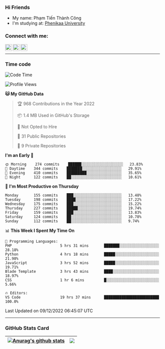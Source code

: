 ### Hi Friends

- My name: Phạm Tiến Thành Công
- I'm studying at: [Phenikaa University]


### Connect with me:
[<img align="left" alt="PhamTienThanhCong | Facebook" width="22px" src="https://upload.wikimedia.org/wikipedia/commons/thumb/1/16/Facebook-icon-1.png/640px-Facebook-icon-1.png" />][facebook]
[<img align="left" alt="PhamTienThanhCong | Zalo" width="22px" src="https://www.anphatpc.com.vn/template/anphat_2020v2/images/icon-zalo.jpg" />][zalo]
[<img align="left" alt="PhamTienThanhCong | LinkedIn" width="22px" src="https://cdn3.iconfinder.com/data/icons/inficons/512/linkedin.png" />][linkedin]

<br />

---

### Time code

<!--START_SECTION:waka-->
![Code Time](http://img.shields.io/badge/Code%20Time-796%20hrs%2025%20mins-blue)

![Profile Views](http://img.shields.io/badge/Profile%20Views-2-blue)

**🐱 My GitHub Data** 

> 🏆 968 Contributions in the Year 2022
 > 
> 📦 1.4 MB Used in GitHub's Storage 
 > 
> 🚫 Not Opted to Hire
 > 
> 📜 31 Public Repositories 
 > 
> 🔑 9 Private Repositories  
 > 
**I'm an Early 🐤** 

```text
🌞 Morning    274 commits    ██████░░░░░░░░░░░░░░░░░░░   23.83% 
🌆 Daytime    344 commits    ███████░░░░░░░░░░░░░░░░░░   29.91% 
🌃 Evening    410 commits    █████████░░░░░░░░░░░░░░░░   35.65% 
🌙 Night      122 commits    ██░░░░░░░░░░░░░░░░░░░░░░░   10.61%

```
📅 **I'm Most Productive on Thursday** 

```text
Monday       155 commits    ███░░░░░░░░░░░░░░░░░░░░░░   13.48% 
Tuesday      198 commits    ████░░░░░░░░░░░░░░░░░░░░░   17.22% 
Wednesday    175 commits    ███░░░░░░░░░░░░░░░░░░░░░░   15.22% 
Thursday     227 commits    █████░░░░░░░░░░░░░░░░░░░░   19.74% 
Friday       159 commits    ███░░░░░░░░░░░░░░░░░░░░░░   13.83% 
Saturday     124 commits    ██░░░░░░░░░░░░░░░░░░░░░░░   10.78% 
Sunday       112 commits    ██░░░░░░░░░░░░░░░░░░░░░░░   9.74%

```


📊 **This Week I Spent My Time On** 

```text
💬 Programming Languages: 
PHP                      5 hrs 31 mins       ███████░░░░░░░░░░░░░░░░░░   28.18% 
Python                   4 hrs 18 mins       █████░░░░░░░░░░░░░░░░░░░░   21.98% 
JavaScript               3 hrs 52 mins       █████░░░░░░░░░░░░░░░░░░░░   19.71% 
Blade Template           3 hrs 43 mins       ████░░░░░░░░░░░░░░░░░░░░░   18.97% 
CSS                      1 hr 6 mins         █░░░░░░░░░░░░░░░░░░░░░░░░   5.66%

🔥 Editors: 
VS Code                  19 hrs 37 mins      █████████████████████████   100.0%

```


 Last Updated on 09/12/2022 06:45:07 UTC
<!--END_SECTION:waka-->

---

### GitHub Stats Card

| <a href="https://github.com/phamtienthanhcong"><img align="center" src="https://github-readme-stats.vercel.app/api?username=PhamTienThanhCong&show_icons=true&include_all_commits=true&theme=buefy&hide_border=true&theme=ocean_dark" alt="Anurag's github stats" /></a> | <a href="https://github.com/phamtienthanhcong"><img align="center" src="https://github-readme-stats.vercel.app/api/top-langs/?username=PhamTienThanhCong&layout=compact&theme=buefy&hide_border=true&theme=ocean_dark" /></a> |
| ------------- | ------------- |

[Phenikaa University]: https://phenikaa-uni.edu.vn/vi
[facebook]: https://www.facebook.com/phamtienthanhcong
[linkedin]: https://linkedin.com/in/phamtienthanhcong
[zalo]: https://zalo.me/0396396332
[tiktok]: https://www.tiktok.com/@phamtienthanhcong
[web]: https://github.com/PhamTienThanhCong/web_dev
[min project]: https://github.com/PhamTienThanhCong/Project-Of-Web
[c and cpp]: https://github.com/PhamTienThanhCong/Code_C_and_Cpro
[python]: https://github.com/PhamTienThanhCong/Python_beginer
